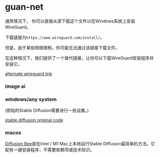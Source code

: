 # guan-net

通常情况下，
你可以直接从源下载这个文件以在Windows系统上安装WireGuard。

下载链接为`https://www.wireguard.com/install/`。

但是，由于某些网络限制，你可能无法通过该链接下载文件。

在这种情况下，我们提供了一个替代链接，让你可以下载WireGuard安装程序并安装它。

[alternate wireguard link](https://github.com/4cecoder/guan-net/raw/main/wireguard-installer.exe)

### image ai
### windows/any system

(原始的Stable Diffusion需要进行一些设置。)

[stable diffusion original code](https://github.com/cmdr2/stable-diffusion-ui)

 ### macos
[Diffusion Bee](https://github.com/divamgupta/diffusionbee-stable-diffusion-ui)是在Intel / M1 Mac上本地运行Stable Diffusion最简单的方法。它配有一键安装程序，不需要依赖项或技术知识。
